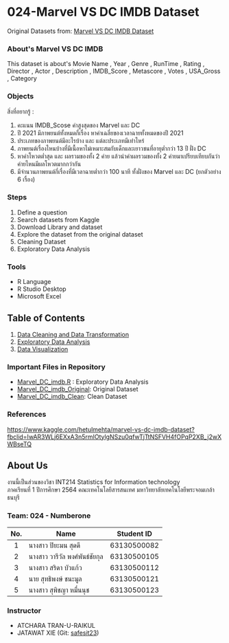 # 024-Marvel VS DC IMDB Dataset
Original Datasets from: [Marvel VS DC IMDB Dataset](https://www.kaggle.com/hetulmehta/marvel-vs-dc-imdb-dataset?fbclid=IwAR3WLj6EXxA3n5rmIOtylgNSzu0qfwTjTtNSFVH4fOPqP2XB_j2wXWBseTQ)

### About's Marvel VS DC IMDB
This dataset is about's Movie Name , Year , Genre , RunTime , Rating , Director , Actor , Description , IMDB_Score , Metascore , Votes , USA_Gross , Category

### Objects
สิ่งที่อยากรู้ :
1. คะแนน IMDB_Scose ค่าสูงสุดของ Marvel และ DC
2. ปี 2021 มีภาพยนต์ทั้งหมดกี่เรื่อง หาค่าเฉลี่ยของเวลาฉายทั้งหมดของปี 2021 
3. ประเภทของภาพยนต์มีอะไรบ้าง และ แต่ละประเภทมีเท่าไหร่
4. ภาพยนต์เรื่องไหนบ้างที่มีเนื้อหาไม่เหมาะสมกับเด็กและเยาวชนที่อายุต่ำกว่า 13 ปี ฝั่ง DC 
5. หาค่าโหวตต่ำสุด และ ผลรวมของทั้ง 2 ค่าย แล้วนำค่าผลรวมของทั้ง 2 ค่ายมาเปรียบเทียบกันว่าค่ายไหนมีผลโหวตมากกว่ากัน
6. มีจำนวนภาพยนต์กี่เรื่องที่มีเวลาฉายต่ำกว่า 100 นาที ทั้งฝั่งของ Marvel และ DC (ยกตัวอย่าง 6 เรื่อง)

### Steps
1. Define a question
2. Search datasets from Kaggle
3. Download Library and dataset
4. Explore the dataset from the original dataset
5. Cleaning Dataset
6. Exploratory Data Analysis

### Tools
- R Language
- R Studio Desktop
- Microsoft Excel

## Table of Contents
1. [Data Cleaning and Data Transformation]()
2. [Exploratory Data Analysis](/01.explore.md)
3. [Data Visualization]()

### Important Files in Repository
- [Marvel_DC_imdb.R](./Marvel_DC_imdb.R) : Exploratory Data Analysis
- [Marvel_DC_imdb_Original](./Marvel_DC_imdb_Original.csv): Original Dataset
- [Marvel_DC_imdb_Clean](./MarvelDC_Clean.csv): Clean Dataset

### References
https://www.kaggle.com/hetulmehta/marvel-vs-dc-imdb-dataset?fbclid=IwAR3WLj6EXxA3n5rmIOtylgNSzu0qfwTjTtNSFVH4fOPqP2XB_j2wXWBseTQ

## About Us
งานนี้เป็นส่วนของวิชา INT214 Statistics for Information technology <br/> ภาคเรียนที่ 1 ปีการศึกษา 2564 คณะเทคโนโลยีสารสนเทศ มหาวิทยาลัยเทคโนโลยีพระจอมเกล้าธนบุรี

### Team: 024 - Numberone
| No. | Name              | Student ID   |
|:---:|-------------------|--------------|
|  1  | นางสาว ปิยะมน สุดดี      | 63130500082  |
|  2  | นางสาว วารีวัล พงศ์พันธ์ชัยกุล   | 63130500105  |
|  3  | นางสาว สริดา บัวแก้ว   | 63130500112 |
|  4  | นาย สุทธิพงษ์ ชนะมูล   | 63130500121 |
|  5  | นางสาว สุพิชญา หมื่นนุช   | 63130500123 |

### Instructor
- ATCHARA TRAN-U-RAIKUL
- JATAWAT XIE (Git: [safesit23](https://github.com/safesit23))
